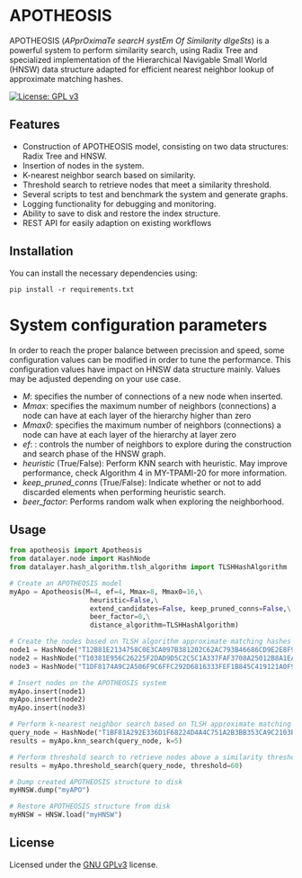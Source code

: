 # APOTHEOSIS

APOTHEOSIS (*APprOximaTe searcH systEm Of Similarity dIgeSts*) is a powerful system to perform similarity search, using Radix Tree and specialized implementation of the Hierarchical Navigable Small World (HNSW) data structure adapted for efficient nearest neighbor lookup of approximate matching hashes.

[![License: GPL v3](https://img.shields.io/badge/License-GPLv3-blue.svg)](https://www.gnu.org/licenses/gpl-3.0)

## Features
- Construction of APOTHEOSIS model, consisting on two data structures: Radix Tree and HNSW.
- Insertion of nodes in the system.
- K-nearest neighbor search based on similarity.
- Threshold search to retrieve nodes that meet a similarity threshold.
- Several scripts to test and benchmark the system and generate graphs.
- Logging functionality for debugging and monitoring.
- Ability to save to disk and restore the index structure.
- REST API for easily adaption on existing workflows

## Installation
You can install the necessary dependencies using:
```
pip install -r requirements.txt
```

# System configuration parameters
In order to reach the proper balance between precission and speed, some configuration values can be modified in order to tune the performance. This configuration values have impact on HNSW data structure mainly. Values may be adjusted depending on your use case.

- *M*: specifies the number of connections of a new node when inserted.
- *Mmax*: specifies the maximum number of neighbors (connections) a node can have at each layer of the hierarchy higher than zero
- *Mmax0*: specifies the maximum number of neighbors (connections) a node can have at each layer of the hierarchy at layer zero
- *ef*: : controls the number of neighbors to explore during the construction and search phase of the HNSW graph.
- *heuristic* (True/False):  Perform KNN search with heuristic. May improve performance, check Algorithm 4 in MY-TPAMI-20 for more information. 
- *keep_pruned_conns* (True/False):  Indicate whether or not to add discarded elements when performing heuristic search.
- *beer_factor*: Performs random walk when exploring the neighborhood. 


## Usage

```python
from apotheosis import Apotheosis
from datalayer.node import HashNode
from datalayer.hash_algorithm.tlsh_algorithm import TLSHHashAlgorithm

# Create an APOTHEOSIS model
myApo = Apotheosis(M=4, ef=4, Mmax=8, Mmax0=16,\
                    heuristic=False,\
                    extend_candidates=False, keep_pruned_conns=False,\
                    beer_factor=0,\
                    distance_algorithm=TLSHHashAlgorithm)

# Create the nodes based on TLSH algorithm approximate matching hashes
node1 = HashNode("T12B81E2134758C0E3CA097B381202C62AC793B46686CD9E2E8F9190EC89C537B5E7AF4C", TLSHHashAlgorithm)
node2 = HashNode("T10381E956C26225F2DAD9D5C2C5C1A337FAF3708A25012B8A1EACDAC00B37D557E0E714", TLSHHashAlgorithm)
node3 = HashNode("T1DF8174A9C2A506F9C6FFC292D6816333FEF1B845C419121A0F91CF5359B5B21FA3A304", TLSHHashAlgorithm)

# Insert nodes on the APOTHEOSIS system
myApo.insert(node1)
myApo.insert(node2)
myApo.insert(node3)

# Perform k-nearest neighbor search based on TLSH approximate matching hashes
query_node = HashNode("T1BF81A292E336D1F68224D4A4C751A2B3BB353CA9C2103BA69FA4C7908761B50F22E301", TLSHHashAlgorithm)
results = myApo.knn_search(query_node, k=5)

# Perform threshold search to retrieve nodes above a similarity threshold
results = myApo.threshold_search(query_node, threshold=60)

# Dump created APOTHEOSIS structure to disk
myHNSW.dump("myAPO")

# Restore APOTHEOSIS structure from disk
myHNSW = HNSW.load("myHNSW")
```

## License
Licensed under the [GNU GPLv3](LICENSE) license.
